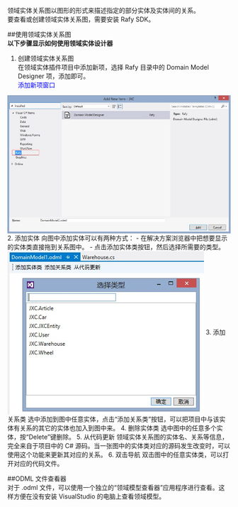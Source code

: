 ﻿领域实体关系图以图形的形式来描述指定的部分实体及实体间的关系。  
要查看或创建领域实体关系图，需要安装 Rafy SDK。  

##使用领域实体关系图  
**以下步骤显示如何使用领域实体设计器**  
1. 创建领域实体关系图  
在领域实体插件项目中添加新项，选择 Rafy 目录中的 Domain Model Designer 项，添加即可。  
<font color = 'blue' > 添加新项窗口 </font> 
<img src = \..\images\ODML_AddNewItemWindow.png  align = center />   
2. 添加实体  
向图中添加实体可以有两种方式：  
 - 在解决方案浏览器中把想要显示的实体类直接拖到关系图中。  
 - 点击添加实体类按钮，然后选择所需要的类型。  
<img src = \..\images\ODML_AddNewEntity.png  align = center />   
3. 添加关系类  
选中添加到图中任意实体，点击“添加关系类”按钮，可以把项目中与该实体有关系的其它的实体也加入到图中来。  
4. 删除实体类  
选中图中的任意多个实体，按“Delete”键删除。  
5. 从代码更新  
领域实体关系图的实体名、关系等信息，完全来自于项目中的 C# 源码。当一张图中的实体类对应的源码发生改变时，可以使用这个功能来更新其对应的关系。  
6. 双击导航  
双击图中的任意实体类，可以打开对应的代码文件。  

##ODML 文件查看器  
对于 .odml 文件，可以使用一个独立的“领域模型查看器”应用程序进行查看。这样方便在没有安装 VisualStudio 的电脑上查看领域模型。  
